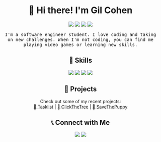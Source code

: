 <h1 align="center">👋 Hi there! I'm Gil Cohen</h1>
<p align="center">
  <img src="https://img.shields.io/badge/Age-24-blue" />
  <img src="https://img.shields.io/badge/Languages-Java%20%7C%20Python%20%7CC%20%7C%20C%2B%2B-orange" />
  <img src="https://img.shields.io/badge/Tools-Visual%20Studio%20%7C%20Android%20Studio-yellow" />
    <img src="https://img.shields.io/badge/Favorite%20Quote-The%20best%20way%20to%20predict%20the%20future%20is%20to%20create%20it.-green" />
</p>
<p align="center">
  <samp>
    I'm a software engineer student. I love coding and taking on new challenges. When I'm not coding, you can find me playing video games or learning new skills. 
  </samp>
</p>
<h2 align="center">🚀 Skills</h2>
<p align="center">
  <img src="https://img.shields.io/badge/-Java-007396?style=flat&logo=java&logoColor=white" />
  <img src="https://img.shields.io/badge/-Python-3776AB?style=flat&logo=python&logoColor=white" />
  <img src="https://img.shields.io/badge/-C-00599C?style=flat&logo=c&logoColor=white" />
  <img src="https://img.shields.io/badge/-C%2B%2B-E34F26?style=flat&logo=c%2B%2B&logoColor=white" />
</p>
<h2 align="center">📂 Projects</h2>
<p align="center">
  Check out some of my recent projects:<br>
  <a href="https://github.com/gilcohen1998/TaskList">📝 Tasklist</a> |
  <a href="https://github.com/gilcohen1998/ClickTheTree">🌳 ClickTheTree</a> |
  <a href="https://github.com/gilcohen1998/SaveThePuppy">🐶 SaveThePuppy</a>

<h2 align="center">📞 Connect with Me</h2>
<p align="center">
  <a href="https://www.linkedin.com/in/gil-cohen-9aaa5a256/"><img src="https://img.shields.io/badge/-LinkedIn-0077B5?style=flat&logo=linkedin&logoColor=white" /></a>
  <a href="mailto:gilc1998@gmail.com"><img src="https://img.shields.io/badge/-Email-D14836?style=flat&logo=gmail&logoColor=white" /></a>


